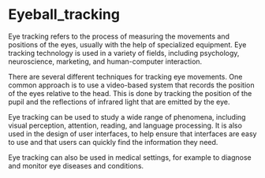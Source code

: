 # Eyeball_tracking
Eye tracking refers to the process of measuring the movements and positions of the eyes, usually with the help of specialized equipment. Eye tracking technology is used in a variety of fields, including psychology, neuroscience, marketing, and human-computer interaction.

There are several different techniques for tracking eye movements. One common approach is to use a video-based system that records the position of the eyes relative to the head. This is done by tracking the position of the pupil and the reflections of infrared light that are emitted by the eye.

Eye tracking can be used to study a wide range of phenomena, including visual perception, attention, reading, and language processing. It is also used in the design of user interfaces, to help ensure that interfaces are easy to use and that users can quickly find the information they need.

Eye tracking can also be used in medical settings, for example to diagnose and monitor eye diseases and conditions.
